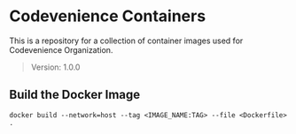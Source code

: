 <!--
  @file
  File for introducing the repository.

  @copyright
  Copyright (c) 2025, Codevenience Organization. All rights reserved.<BR>

  SPDX-License-Identifier: BSD-3-Clause

  @par Specification Reference:

-->

# Codevenience Containers

This is a repository for a collection of container images used for Codevenience Organization.

>
> Version: 1.0.0
>

## Build the Docker Image

```shell=
docker build --network=host --tag <IMAGE_NAME:TAG> --file <Dockerfile> .
```
